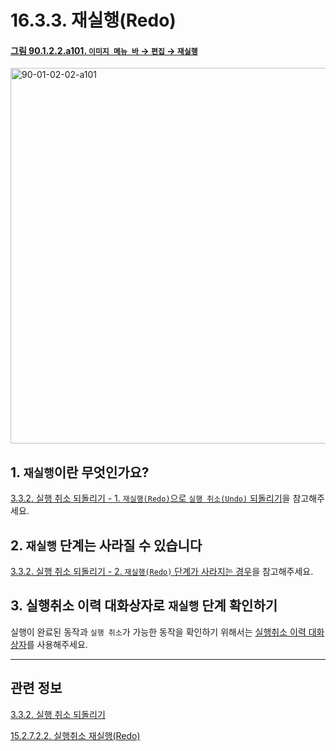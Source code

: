 # 16.3.3. 재실행(Redo)

<a id="90-01-02-02-a101"></a>

#### [그림 90.1.2.2.a101. `이미지 메뉴 바` → `편집` → `재실행`](./90-01-02-02-redo.md#90-01-02-02-a101)
<img width="980" height="601" alt="90-01-02-02-a101" src="https://github.com/wonder13662/gimp/assets/15767104/32737261-8275-46cc-bad0-c9c7df52cf71" />

<a id="16-03-03-s1"></a>

## 1. `재실행`이란 무엇인가요?
[3.3.2. 실행 취소 되돌리기 - 1. `재실행(Redo)`으로 `실행 취소(Undo)` 되돌리기](./03-03-02-redo_a_task.md#03-03-02-s1)을 참고해주세요.

<a id="16-03-03-s2"></a>

## 2. `재실행` 단계는 사라질 수 있습니다
[3.3.2. 실행 취소 되돌리기 - 2. `재실행(Redo)` 단계가 사라지는 경우](./03-03-02-redo_a_task.md#03-03-02-s2)을 참고해주세요.

<a id="16-03-03-s3"></a>

## 3. 실행취소 이력 대화상자로 `재실행` 단계 확인하기
실행이 완료된 동작과 `실행 취소`가 가능한 동작을 확인하기 위해서는 [실행취소 이력 대화상자](./15-02-07-00-undo-history-dialog.md)를 사용해주세요.

***

## 관련 정보

[3.3.2. 실행 취소 되돌리기](./03-03-02-redo_a_task.md)

[15.2.7.2.2. 실행취소 재실행(Redo)](./15-02-07-02-02-redo.md)